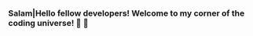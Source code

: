 ### Salam|Hello fellow developers! Welcome to my corner of the coding universe! 🚀 👋

<!--
**Afia-Anjum/Afia-Anjum** is a ✨ _special_ ✨ repository because its `README.md` (this file) appears on your GitHub profile.
I am a CS graduate from UofA and I've had the privilege to work on diverse projects in order to build machine learning tools in the field of NLP and Cheminformatics.

QUALIFICATION SUMMARY

• Have experience in machine learning, data analysis, web development, software development and database.
• Have an M.Sc. degree in Computing Science from the University of Alberta with a research focus on Cheminformatics and Machine Learning. 
• Have experience in successfully developing and deploying Cheminformatics AI predictive tools like RIpred (https://ripred.ca/) and EI-MS pred (https://github.com/Afia-Anjum/ei_ms_pred) for the GC-MS community. 
• Have publications in leading journals including Nucleic Acids Research (NAR), Journal of Chromatography A (J. Chromatogr. A), and Data in Brief. 
• Have 2.5 years of experience in teaching undergraduate CSE courses at Daffodil International University as a full time Lecturer.
• Have experience in TAing several undergraduate courses (CMPUT 174 & CMPUT 201) at the University of Alberta, CS department.

KEY SKILLS:

• Python: ML library: scikit-learn, DL Framework: PyTorch
• C/C++ 
• R [ML library: Caret]
• Chemical Feature Extraction: RDKit, ChemBL
• Webserver: Ruby on Rails 
• Matlab
• Java
• HTML, PHP, CSS, XML
• OpenGL
• JavaScript
• Databases (MySQL, Oracle 10g)
• Visualization (Tableau, Microsoft Power BI, Excel)
• Version Control Git

- 🔭 I’m currently working with LLM models for cheminformatics and drug discovery 
- 😄 Pronouns: She/her
- ⚡ Fun fact: I have interest in gardening and travelling. Also, I chase for Aurora and its shimmering dance across the night sky.
-->
